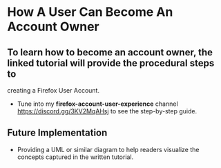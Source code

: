 # How A User Can Become An Account Owner

## To learn how to become an account owner, the linked tutorial will provide the procedural steps to 
creating a Firefox User Account. 
* Tune into my **firefox-account-user-experience** channel https://discord.gg/3KV2MqAHsj to see the step-by-step guide.

## Future Implementation
* Providing a   UML or similar diagram to help readers visualize the concepts captured in the written tutorial.